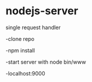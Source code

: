 nodejs-server
=============

single request handler

-clone repo

-npm install

-start server with node bin/www

-localhost:9000